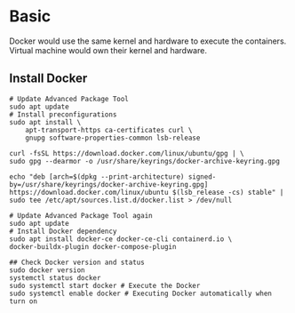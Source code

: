 <link rel="stylesheet" type="text/css" href="styles.css">

# Basic
Docker would use the same kernel and hardware to execute the containers.
Virtual machine would own their kernel and hardware.

## Install Docker
``` Shell
# Update Advanced Package Tool
sudo apt update
# Install preconfigurations
sudo apt install \
    apt-transport-https ca-certificates curl \
    gnupg software-properties-common lsb-release

curl -fsSL https://download.docker.com/linux/ubuntu/gpg | \
sudo gpg --dearmor -o /usr/share/keyrings/docker-archive-keyring.gpg

echo "deb [arch=$(dpkg --print-architecture) signed-by=/usr/share/keyrings/docker-archive-keyring.gpg] https://download.docker.com/linux/ubuntu $(lsb_release -cs) stable" | sudo tee /etc/apt/sources.list.d/docker.list > /dev/null

# Update Advanced Package Tool again
sudo apt update
# Install Docker dependency
sudo apt install docker-ce docker-ce-cli containerd.io \
docker-buildx-plugin docker-compose-plugin

## Check Docker version and status
sudo docker version
systemctl status docker
sudo systemctl start docker # Execute the Docker
sudo systemctl enable docker # Executing Docker automatically when turn on
```
